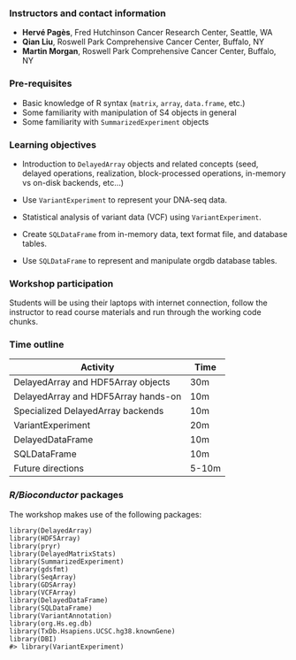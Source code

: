 ### Instructors and contact information

- **Hervé Pagès**, Fred Hutchinson Cancer Research Center, Seattle, WA
- **Qian Liu**, Roswell Park Comprehensive Cancer Center, Buffalo, NY
- **Martin Morgan**, Roswell Park Comprehensive Cancer Center, Buffalo, NY


### Pre-requisites

- Basic knowledge of R syntax (`matrix`, `array`, `data.frame`, etc.)
- Some familiarity with manipulation of S4 objects in general
- Some familiarity with `SummarizedExperiment` objects


### Learning objectives

- Introduction to `DelayedArray` objects and related concepts (seed,
  delayed operations, realization, block-processed operations, in-memory
  vs on-disk backends, etc...)

- Use `VariantExperiment` to represent your DNA-seq data.

- Statistical analysis of variant data (VCF) using `VariantExperiment`.

- Create `SQLDataFrame` from in-memory data, text format file, and
  database tables.

- Use `SQLDataFrame` to represent and manipulate orgdb database tables.


### Workshop participation

Students will be using their laptops with internet connection, follow
the instructor to read course materials and run through the working
code chunks.


### Time outline

| Activity | Time |
|----------|------|
| DelayedArray and HDF5Array objects | 30m |
| DelayedArray and HDF5Array hands-on | 10m |
| Specialized DelayedArray backends | 10m |
| VariantExperiment | 20m |
| DelayedDataFrame | 10m |
| SQLDataFrame | 10m |
| Future directions | 5-10m |


###  _R/Bioconductor_ packages

The workshop makes use of the following packages:

```{r setup, message = FALSE}
library(DelayedArray)
library(HDF5Array)
library(pryr)
library(DelayedMatrixStats)
library(SummarizedExperiment)
library(gdsfmt)
library(SeqArray)
library(GDSArray)
library(VCFArray)
library(DelayedDataFrame)
library(SQLDataFrame)
library(VariantAnnotation)
library(org.Hs.eg.db)
library(TxDb.Hsapiens.UCSC.hg38.knownGene)
library(DBI)
#> library(VariantExperiment)
```
